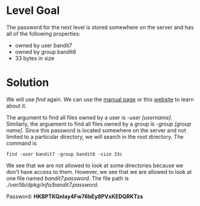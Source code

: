 # Level Goal
The password for the next level is stored somewhere on the server and has all of the following properties:
* owned by user bandit7
* owned by group bandit6
* 33 bytes in size

# Solution
We will use *find* again. We can use the [manual page](https://man7.org/linux/man-pages/man1/find.1.html) or this [website](https://www.cyberciti.biz/faq/how-do-i-find-all-the-files-owned-by-a-particular-user-or-group/) to learn about it.

The argument to find all files owned by a user is *-user \[username]*. Similarly, the arguement to find all files owned by a group is *-group \[group name]*. 
Since this password is located somewhere on the server and not limited to a particular directory, we will search in the root directory. 
The command is 
```
find -user bandit7 -group bandit6 -size 33c
```

We see that we are not allowed to look at some directories because we don't have access to them. However, we see that we are allowed to look at one file named *bandit7.password*. The file path is *./var/lib/dpkg/info/bandit7.password*. 

Password: **HKBPTKQnIay4Fw76bEy8PVxKEDQRKTzs**
